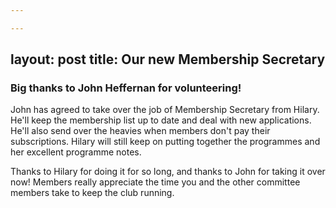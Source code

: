 ```yaml
---

---
```

layout: post
title: Our new Membership Secretary
---
### Big thanks to John Heffernan for volunteering! 

John has agreed to take over the job of Membership Secretary from Hilary. He'll keep the 
membership list up to date and deal with new applications. He'll also send over the heavies when members don't pay their subscriptions.
Hilary will still keep on putting together the programmes and her excellent programme notes.

Thanks to Hilary for doing it for so long, and thanks to John for taking it over now! 
Members really appreciate the time you and the other committee members take to keep the club running. 
